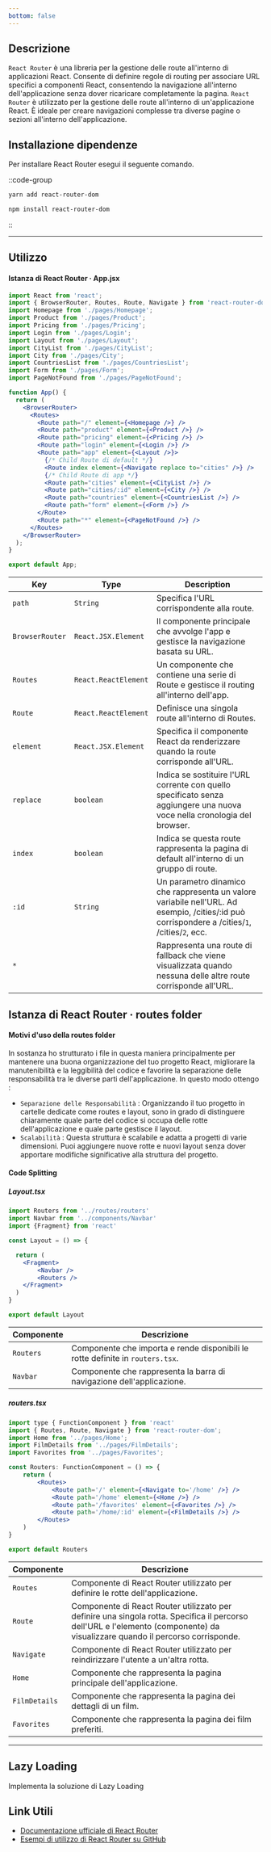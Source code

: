 ```yaml
---
bottom: false
---
```


## Descrizione

`React Router` è una libreria per la gestione delle route all'interno di applicazioni React. Consente di definire regole di routing per associare URL specifici a componenti React, consentendo la navigazione all'interno dell'applicazione senza dover ricaricare completamente la pagina. `React Router` è utilizzato per la gestione delle route all'interno di un'applicazione React. È ideale per creare navigazioni complesse tra diverse pagine o sezioni all'interno dell'applicazione.

## Installazione dipendenze

Per installare React Router esegui il seguente comando.

::code-group
  ```bash [Yarn]
  yarn add react-router-dom
  ```
  ```bash [NPM]
  npm install react-router-dom
  ```
::

***

## Utilizzo

#### Istanza di React Router · App.jsx

```jsx
import React from 'react';
import { BrowserRouter, Routes, Route, Navigate } from 'react-router-dom';
import Homepage from './pages/Homepage';
import Product from './pages/Product';
import Pricing from './pages/Pricing';
import Login from './pages/Login';
import Layout from './pages/Layout';
import CityList from './pages/CityList';
import City from './pages/City';
import CountriesList from './pages/CountriesList';
import Form from './pages/Form';
import PageNotFound from './pages/PageNotFound';

function App() {
  return (
    <BrowserRouter>
      <Routes>
        <Route path="/" element={<Homepage />} />
        <Route path="product" element={<Product />} />
        <Route path="pricing" element={<Pricing />} />
        <Route path="login" element={<Login />} />
        <Route path="app" element={<Layout />}>
          {/* Child Route di default */}
          <Route index element={<Navigate replace to="cities" />} />
          {/* Child Route di app */}
          <Route path="cities" element={<CityList />} />
          <Route path="cities/:id" element={<City />} />
          <Route path="countries" element={<CountriesList />} />
          <Route path="form" element={<Form />} />
        </Route>
        <Route path="*" element={<PageNotFound />} />
      </Routes>
    </BrowserRouter>
  );
}

export default App;
```

| **Key** | **Type** | **Description** |
| ----------------------- | -------- | ------------------------   |
| `path` | `String` | Specifica l'URL corrispondente alla route.  |
| `BrowserRouter` | `React.JSX.Element` | Il componente principale che avvolge l'app e gestisce la navigazione basata su URL. |
| `Routes` | `React.ReactElement` | Un componente che contiene una serie di Route e gestisce il routing all'interno dell'app.  |
| `Route` | `React.ReactElement` | Definisce una singola route all'interno di Routes. |
| `element` | `React.JSX.Element` | Specifica il componente React da renderizzare quando la route corrisponde all'URL. |
| `replace` | `boolean` | Indica se sostituire l'URL corrente con quello specificato senza aggiungere una nuova voce nella cronologia del browser. |
| `index` | `boolean` | Indica se questa route rappresenta la pagina di default all'interno di un gruppo di route. |
| `:id` | `String` | Un parametro dinamico che rappresenta un valore variabile nell'URL. Ad esempio, /cities/:id può corrispondere a /cities/`1`, /cities/`2`, ecc. |
| `*` |  | Rappresenta una route di fallback che viene visualizzata quando nessuna delle altre route corrisponde all'URL. |


## Istanza di React Router · routes folder

#### Motivi d'uso della routes folder

In sostanza ho strutturato i file in questa maniera principalmente per mantenere una buona organizzazione del tuo progetto React, migliorare la manutenibilità e la leggibilità del codice e favorire la separazione delle responsabilità tra le diverse parti dell'applicazione. In questo modo ottengo : 

- `Separazione delle Responsabilità` : Organizzando il tuo progetto in cartelle dedicate come routes e layout, sono in grado di distinguere chiaramente quale parte del codice si occupa delle rotte dell'applicazione e quale parte gestisce il layout. 
- `Scalabilità` : Questa struttura è scalabile e adatta a progetti di varie dimensioni. Puoi aggiungere nuove rotte e nuovi layout senza dover apportare modifiche significative alla struttura del progetto.

#### Code Splitting

##### Layout.tsx

```jsx
import Routers from '../routes/routers'
import Navbar from '../components/Navbar'
import {Fragment} from 'react'

const Layout = () => {

  return (
    <Fragment>
        <Navbar />
        <Routers />
    </Fragment>
  )
}

export default Layout
```

| **Componente** | **Descrizione** |
| ----------------------- | ---------------- |
| `Routers` | Componente che importa e rende disponibili le rotte definite in `routers.tsx`. |
| `Navbar`  | Componente che rappresenta la barra di navigazione dell'applicazione. |


##### routers.tsx

```jsx
import type { FunctionComponent } from 'react'
import { Routes, Route, Navigate } from 'react-router-dom';
import Home from '../pages/Home';
import FilmDetails from '../pages/FilmDetails';
import Favorites from '../pages/Favorites';

const Routers: FunctionComponent = () => {
    return (
        <Routes>
            <Route path='/' element={<Navigate to='/home' />} />
            <Route path='/home' element={<Home />} />
            <Route path='/favorites' element={<Favorites />} />
            <Route path='/home/:id' element={<FilmDetails />} />
        </Routes>
    )
}

export default Routers
```

| **Componente**         | **Descrizione**  |
| ----------------------- | ----------------|
| `Routes`                | Componente di React Router utilizzato per definire le rotte dell'applicazione. |
| `Route`                 | Componente di React Router utilizzato per definire una singola rotta. Specifica il percorso dell'URL e l'elemento (componente) da visualizzare quando il percorso corrisponde. |
| `Navigate`              | Componente di React Router utilizzato per reindirizzare l'utente a un'altra rotta. |
| `Home`                  | Componente che rappresenta la pagina principale dell'applicazione. |
| `FilmDetails`           | Componente che rappresenta la pagina dei dettagli di un film. |
| `Favorites`             | Componente che rappresenta la pagina dei film preferiti. |

***

## Lazy Loading

Implementa la soluzione di Lazy Loading


## Link Utili

- [Documentazione ufficiale di React Router](https://reactrouter.com/)
- [Esempi di utilizzo di React Router su GitHub](https://github.com/remix-run/react-router/tree/main/examples)